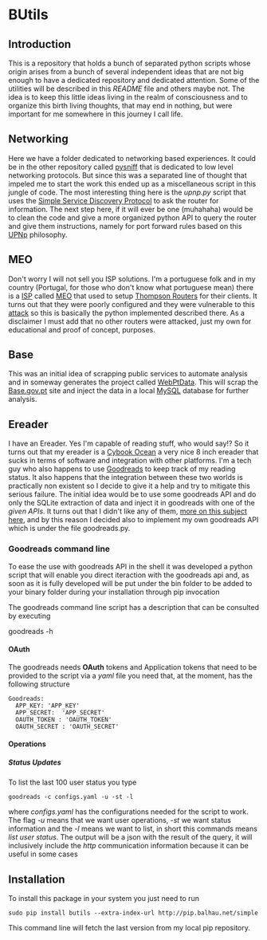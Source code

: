 # BUtils

## Introduction

This is a repository that holds a bunch of separated python scripts whose origin arises from a bunch of several independent ideas that are not big enough to have a dedicated repository and dedicated attention. Some of the utilities will be described in this *README* file and others maybe not. The idea is to keep this little ideas living in the realm of consciousness and to organize this birth living thoughts, that may end in nothing, but were important for me somewhere in this journey I call life.

## Networking

Here we have a folder dedicated to networking based experiences. It could be in the other repository called [pysniff](http://git.balhau.net/pysniff.git/) that is dedicated to low level networking protocols. But since this was a separated line of thought that impeled me to start the work this ended up as a miscellaneous script in this jungle of code. The most interesting thing here is the *upnp.py* script that uses the [Simple Service Discovery Protocol](https://en.wikipedia.org/wiki/Simple_Service_Discovery_Protocol) to ask the router for information. The next step here, if it will ever be one (muhahaha) would be to clean the code and give a more organized python API to query the router and give them instructions, namely for port forward rules based on this [UPNp](https://en.wikipedia.org/wiki/Universal_Plug_and_Play) philosophy.

## MEO

Don't worry I will not sell you ISP solutions. I'm a portuguese folk and in my country (Portugal, for those who don't know what portuguese mean) there is a [ISP](https://en.wikipedia.org/wiki/Internet_service_provider) called [MEO](https://www.meo.pt/) that used to setup [Thompson Routers](https://forum.meo.pt/t5/Servi%C3%A7o-Telefone/Tutorial-Como-Configurar-Router-MEO-THOMPSON-para-MEO-VOIP/td-p/2077) for their clients. It turns out that they were poorly configured and they were vulnerable to this [attack](http://lixei.me/algoritmo-chaves-wireless-thomson-meo/) so this is basically the python implemented described there. As a disclaimer I must add that no other routers were attacked, just my own for educational and proof of concept, purposes.

## Base

This was an initial idea of scrapping public services to automate analysis and in someway generates the project called [WebPtData](https://github.com/Balhau/WebPtData). This will scrap the
[Base.gov.pt](http://www.base.gov.pt/Base/pt/Homepage) site and inject the data in a local [MySQL](https://www.mysql.com/) database for further analysis.

## Ereader

I have an Ereader. Yes I'm capable of reading stuff, who would say!? So it turns out that my ereader is a [Cybook Ocean](https://www.bookeen.com/en/cybook-ocean) a very nice 8 inch ereader that sucks in terms of software and integration with other platforms. I'm a tech guy who also happens to use [Goodreads](https://www.goodreads.com/) to keep track of my reading status. It also happens that the integration between these two worlds is practically non existent so I decide to give it a help and try to mitigate this serious failure. The initial idea would be to use some goodreads API and do only the SQLite extraction of data and inject it in goodreads with one of the *given APIs*. It turns out that I didn't like any of them, [more on this subject here](https://codecorner.balhau.net/2016/02/28/goodreads-api/), and by this reason I decided also to implement my own goodreads API which is under the file goodreads.py.

### Goodreads command line

To ease the use with goodreads API in the shell it was developed a python script that will enable you direct iteraction with the goodreads api and, as soon as it is fully developed will be put under the bin folder to be added to your binary folder during your installation through pip invocation

The goodreads command line script has a description that can be consulted by executing

  goodreads -h

#### OAuth
The goodreads needs **OAuth** tokens and Application tokens that need to be provided to the script via a *yaml* file you need that, at the moment, has the following structure

    Goodreads:
      APP_KEY: 'APP_KEY'
      APP_SECRET:  'APP_SECRET'
      OAUTH_TOKEN : 'OAUTH_TOKEN'
      OAUTH_SECRET : 'OAUTH_SECRET'

#### Operations

##### Status Updates

To list the last 100 user status you type

    goodreads -c configs.yaml -u -st -l

where *configs.yaml* has the configurations needed for the script to work. The flag *-u* means that we want user operations, *-st* we want status information and the *-l* means we want to list, in short this commands means *list user status*. The output will be a json with the result of the query, it will inclusively include the *http* communication information because it can be useful in some cases

## Installation

To install this package in your system you just need to run

    sudo pip install butils --extra-index-url http://pip.balhau.net/simple

This command line will fetch the last version from my local pip repository.
